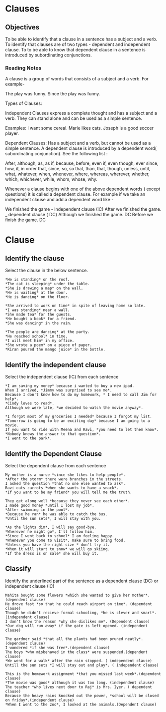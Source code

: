 # Clauses

## Objectives
To be able to identify that a clause in a sentence has a subject and a verb.
To identify that clauses are of two types - dependent and independent clause.
To to be able to know that dependent clause in a sentence is introduced by subordinating conjunctions.


### Reading Notes 

A clause is a group of words that consists of a subject and a verb. 
For example-

The play was funny.
Since the play was funny.

Types of Clauses:

Independent Clauses express a complete thought and has a subject and a verb. They can stand alone and can be used as a simple sentence. 

Examples:
I want some cereal.
Marie likes cats.
Joseph is a good soccer player.

Dependent Clauses: Has a subject and a verb, but cannot be used as a simple sentence. A dependent clause is introduced by a dependent word( subordinating conjunction). See the following list : 

After, although, as, as if, because, before, even if, even though, ever since, how, if, in order that, since, so, so that, than, that, though, unless, until, what, whatever, when, whenever, where, whereas, wherever, whether, which, whichever, while, whom, whose, why. 

Whenever a clause begins with one of the above dependent words ( except questions) it is called a dependent clause. For example if  we take an independent clause and add a dependent word like - 

We finished the game - Independent clause (IC) 
After we finished the game. _ dependent clause ( DC)
Although we finished the game. DC
Before we finish the game. DC

# Clause

## Identify the clause


Select the clause in the below sentence.

```
*He is standing* on the roof.
*The cat is sleeping* under the table.
*She is drawing a map* on the wall.
*He is waiting* at the door.
*He is dancing* on the floor.
```

```
*She arrived to work on time* in spite of leaving home so late.
*I was standing* near a wall.
*She made tea* for the guests.
*He bought a book* for a friend.
*She was dancing* in the rain.
```

```
*The people are dancing* at the party.
*He reached school* in time.
*I will meet him* in my office.
*She wrote a poem* on a piece of paper.
*Kiran poured the mango juice* in the bottle. 
```


## Identify the independent clause 

Select the independent clause (IC) from each sentence

```
*I am saving my money* because i wanted to buy a new ipad. 
When I arrived, *Jimmy was surprised to see me*.
Because I don't know how to do my homework, * I need to call Jim for help*. 
*Cindy loves to read*.
Although we were late, *we decided to watch the movie anyway*. 
```

```
*I forgot most of my groceries I needed* because I forgot my list. 
*Tomorrow is going to be an exciting day* because I am going to a movie. 
If you want to ride with Meena and Ravi, *you need to let them know*. 
*Nobody knows the answer to that question*. 
*I went to the park*.
```


## Identify the Dependent Clause 

Select the dependent clause from each sentence

```
My mother is a nurse *since she likes to help people*. 
*After the storm* there were branches in the streets.
I asked the question *that no one else wanted to ask*.
Ravi eats carrots *when she wants to have a snack*.
*If you want to be my friend* you will tell me the truth. 
```

```
They get along well *because they never see each other*.
I made good money *until I lost my job*. 
*After swimming in the pool*. 
*Because he ran* he was able to catch the bus. 
*Until the sun sets*, I will stay with you. 
```

```
*As the lights dim*, I will say good-bye. 
*Wherever he might go*, I'll follow him. 
*Since I went back to school* I am feeling happy.
*Whenever you come to visit*, make sure to bring food. 
*Unless you have the right size * don't try it. 
*When it will start to snow* we will go skiing. 
*If the dress is on sale* she will buy it. 
```

## Classify

Identify the underlined part of the sentence as a dependent clause (DC) or independent clause (IC)

```
Mahita bought some flowers *which she wanted to give her mother*.(dependent clause)
He drove fast *so that he could reach airport on time*. (dependent clause)
Though he didn't recieve formal schooling, *he is clever and smart*. (independent clause)
I don't know the reason *why she dislikes me*. (Dependent clause)
*Our dog will run away* if the gate is left opened. (independent clause)
```

```
The gardner said *that all the plants had been pruned neatly*. (dependent clause)
I wondered *if she was free*.(dependent clause)
The boys *who misbehaved in the class* were suspended.(dependent clause)
*We went for a walk* after the rain stopped. ( independent clause)
Untill the sun sets *I will stay out and play*. ( independent clause)
```

```
This is the homework assignment *that you missed last week*.(dependent clause)
*The movie was good* although it was too long. (independent clause)
The teacher *who lives next door to Raj* is Mrs. Iyer. ( dependent clause)
Because the heavy rains knocked out the power, *school will be closed on friday*.(independent clause)
*When I went to the zoo*, I looked at the animals.(Dependent clause)
```












